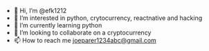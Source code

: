 - 👋 Hi, I’m @efk1212
- 👀 I’m interested in python, crytocurrency, reactnative and hacking
- 🌱 I’m currently learning python
- 💞️ I’m looking to collaborate on a cryptocurrency 
- 📫 How to reach me joeparer1234abc@gmail.com

<!---
efk1212/efk1212 is a ✨ special ✨ repository because its `README.md` (this file) appears on your GitHub profile.
You can click the Preview link to take a look at your changes.
--->
